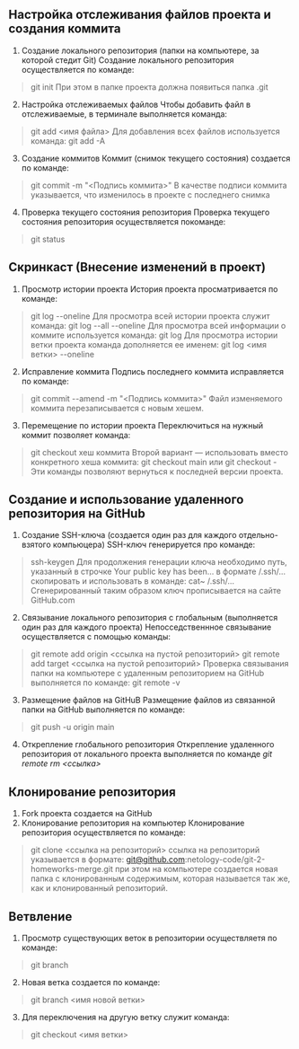 ## Настройка отслеживания файлов проекта и создания коммита
1. Cоздание локального репозитория
(папки на компьютере, за которой стедит Git)
    Создание локального репозитория осуществляется по команде:
> git init
    При этом в папке проекта должна появиться папка .git
2. Настройка отслеживаемых файлов
    Чтобы добавить файл в отслеживаемые, в терминале выполняется команда:
> git add <имя файла>
    Для добавления всех файлов используется команда:
> git add -A
3. Создание коммитов
    Коммит (снимок текущего состояния) создается по команде:
> git commit -m "<Подпись коммита>"
    В качестве подписи коммита указывается, что изменилось в проекте с последнего снимка
4. Проверка текущего состояния репозитория
    Проверка текущего состояния репозитория осуществляется покоманде:
> git status

## Скринкаст (Внесение изменений в проект)
1. Просмотр истории проекта
    История проекта просматривается по команде:
> git log --oneline
    Для просмотра всей истории проекта служит команда:
> git log --all --oneline
    Для просмотра всей информации о коммите используется команда:
> git log
    Для просмотра истории ветки проекта команда дополняется ее именем: 
> git log <имя ветки> --oneline 
2. Исправление коммита
    Подпись последнего коммита исправляется по команде:
> git commit --amend -m "<Подпись коммита>"
    Файл изменяемого коммита перезаписывается с новым хешем.
3. Перемещение по истории проекта
    Переключиться на нужный коммит позволяет команда:
> git checkout хеш коммита
    Второй вариант — использовать вместо конкретного хеша коммита:
> git checkout main
    или
> git checkout -
    Эти команды позволяют вернуться к последней версии проекта.

## Создание и использование удаленного репозитория на GitHub
1. Создание SSH-ключа (создается один раз для каждого отдельно-взятого компьюцера)
    SSH-ключ генерируется про команде:
> ssh-keygen
    Для продолжения генерации ключа необходимо путь, указанный в строчке Your public key has been... в формате /.ssh/... скопировать и использовать в команде:
> cat~ /.ssh/...
    Сгенерированный таким образом ключ прописывается на сайте GitHub.com
2. Связывание локального репозитория с глобальным (выполняется один раз для каждого проекта)
    Непосседственнное связывание осуществляется с помощью команды:
> git remote add origin <ссылка на пустой репозиторий>
> git remote add target <ссылка на пустой репозиторий>
    Проверка связывания папки на компьютере с удаленным репозиторием на GitHub выполняется по команде:
> git remote -v 
3. Размещение файлов на GitHuB 
    Размещение файлов из связанной папки на GitHub выполняется по команде:
> git push -u origin main

4. Открепление глобального репозитория
    Открепление удаленного репозитория от локального проекта выполняется по команде _git remote rm <ссылка>_

## Клонирование репозитория
1. Fork проекта создается на GitHub 
2. Клонирование репозитория на компьютер
   Клонирование репозитория осуществляется по команде:
> git clone <ссылка на репозиторий>
    ссылка на репозиторий указывается в формате:
> git@github.com:netology-code/git-2-homeworks-merge.git
    при этом на компьютере создается новая папка с клонированным содержимым, которая называется так же, как и клонированный репозиторий.

 

 


## Ветвление
1.  Просмотр существующих веток в репозитории осуществляетя по команде:
> git branch
2. Новая ветка создается по команде: 
> git branch <имя новой ветки>
3. Для переключения на другую ветку служит команда:
> git checkout <имя ветки>



